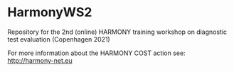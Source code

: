 # HarmonyWS2
Repository for the 2nd (online) HARMONY training workshop on diagnostic test evaluation (Copenhagen 2021)

For more information about the HARMONY COST action see:  http://harmony-net.eu
